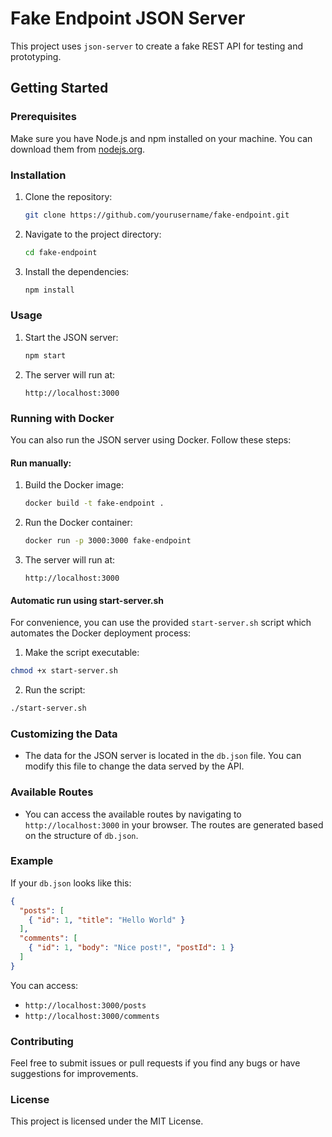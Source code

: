 # Fake Endpoint JSON Server

This project uses `json-server` to create a fake REST API for testing and prototyping.

## Getting Started

### Prerequisites

Make sure you have Node.js and npm installed on your machine. You can download them from [nodejs.org](https://nodejs.org/).

### Installation

1. Clone the repository:
    ```sh
    git clone https://github.com/yourusername/fake-endpoint.git
    ```
2. Navigate to the project directory:
    ```sh
    cd fake-endpoint
    ```
3. Install the dependencies:
    ```sh
    npm install
    ```

### Usage

1. Start the JSON server:
    ```sh
    npm start
    ```
2. The server will run at:
    ```
    http://localhost:3000
    ```

### Running with Docker

You can also run the JSON server using Docker. Follow these steps:

#### Run manually:

1. Build the Docker image:
    ```sh
    docker build -t fake-endpoint .
    ```

2. Run the Docker container:
    ```sh
    docker run -p 3000:3000 fake-endpoint
    ```

3. The server will run at:
    ```
    http://localhost:3000
    ```

#### Automatic run using start-server.sh

For convenience, you can use the provided `start-server.sh` script which automates the Docker deployment process:

1. Make the script executable:
```sh
chmod +x start-server.sh
```

2. Run the script:
```sh
./start-server.sh
```


### Customizing the Data

- The data for the JSON server is located in the `db.json` file. You can modify this file to change the data served by the API.

### Available Routes

- You can access the available routes by navigating to `http://localhost:3000` in your browser. The routes are generated based on the structure of `db.json`.

### Example

If your `db.json` looks like this:
```json
{
  "posts": [
    { "id": 1, "title": "Hello World" }
  ],
  "comments": [
    { "id": 1, "body": "Nice post!", "postId": 1 }
  ]
}
```

You can access:
- `http://localhost:3000/posts`
- `http://localhost:3000/comments`

### Contributing

Feel free to submit issues or pull requests if you find any bugs or have suggestions for improvements.

### License

This project is licensed under the MIT License.
